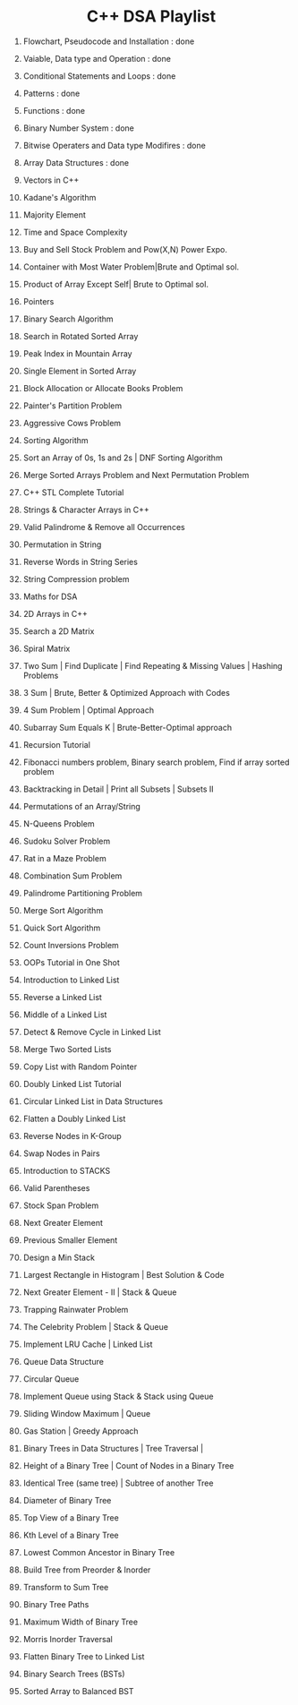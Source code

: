 # <h1 align="center">C++ DSA Playlist</h1>

1. Flowchart, Pseudocode and Installation : done
2. Vaiable, Data type and Operation    : done
3. Conditional Statements and Loops    : done
4. Patterns    : done
5. Functions    : done

6. Binary Number System : done
7. Bitwise Operaters and Data type Modifires    : done
8. Array Data Structures    : done
9. Vectors in C++
10. Kadane's Algorithm

11. Majority Element
12. Time and Space Complexity
13. Buy and Sell Stock Problem and Pow(X,N) Power Expo. 
14. Container with Most Water Problem|Brute and Optimal sol.
15. Product of Array Except Self| Brute to Optimal sol.

16. Pointers 
17. Binary Search Algorithm
18. Search in Rotated Sorted Array
19. Peak Index in Mountain Array
20. Single Element in Sorted Array

21. Block Allocation or Allocate Books Problem
22. Painter's Partition Problem
23. Aggressive Cows Problem
24. Sorting Algorithm 
25. Sort an Array of 0s, 1s and 2s | DNF Sorting Algorithm
    
26. Merge Sorted Arrays Problem and Next Permutation Problem
27. C++ STL Complete Tutorial
28. Strings & Character Arrays in C++  
29. Valid Palindrome & Remove all Occurrences 
30. Permutation in String
    
31. Reverse Words in String Series 
32. String Compression problem 
33. Maths for DSA 
34. 2D Arrays in C++ 
35. Search a 2D Matrix 
    
36. Spiral Matrix 
37. Two Sum | Find Duplicate | Find Repeating & Missing Values | Hashing Problems 
38. 3 Sum | Brute, Better & Optimized Approach with Codes
39. 4 Sum Problem | Optimal Approach 
40. Subarray Sum Equals K | Brute-Better-Optimal approach 

41. Recursion Tutorial
42. Fibonacci numbers problem, Binary search problem, Find if array sorted problem 
43. Backtracking in Detail | Print all Subsets | Subsets II 
44. Permutations of an Array/String 
45. N-Queens Problem 

46. Sudoku Solver Problem 
47. Rat in a Maze Problem 
48. Combination Sum Problem 
49. Palindrome Partitioning Problem 
50. Merge Sort Algorithm 

51. Quick Sort Algorithm 
52. Count Inversions Problem 
53. OOPs Tutorial in One Shot 
54. Introduction to Linked List 
55. Reverse a Linked List 
    
56. Middle of a Linked List 
57. Detect & Remove Cycle in Linked List 
58. Merge Two Sorted Lists 
59. Copy List with Random Pointer 
60. Doubly Linked List Tutorial 
    
61. Circular Linked List in Data Structures 
62. Flatten a Doubly Linked List 
63. Reverse Nodes in K-Group 
64. Swap Nodes in Pairs 
65. Introduction to STACKS 
    
66. Valid Parentheses 
67. Stock Span Problem 
68. Next Greater Element 
69. Previous Smaller Element 
70. Design a Min Stack 
    
71. Largest Rectangle in Histogram | Best Solution & Code 
72. Next Greater Element - II | Stack & Queue 
73. Trapping Rainwater Problem 
74. The Celebrity Problem | Stack & Queue 
75. Implement LRU Cache | Linked List 
    
76. Queue Data Structure 
77. Circular Queue 
78. Implement Queue using Stack & Stack using Queue 
79. Sliding Window Maximum | Queue 
80. Gas Station | Greedy Approach 
    
81. Binary Trees in Data Structures | Tree Traversal | 
82. Height of a Binary Tree | Count of Nodes in a Binary Tree 
83. Identical Tree (same tree) | Subtree of another Tree 
84. Diameter of Binary Tree 
85. Top View of a Binary Tree

86. Kth Level of a Binary Tree
87. Lowest Common Ancestor in Binary Tree
88. Build Tree from Preorder & Inorder
89. Transform to Sum Tree
90. Binary Tree Paths
    
91. Maximum Width of Binary Tree 
92. Morris Inorder Traversal
93. Flatten Binary Tree to Linked List
94. Binary Search Trees (BSTs)
95. Sorted Array to Balanced BST   
